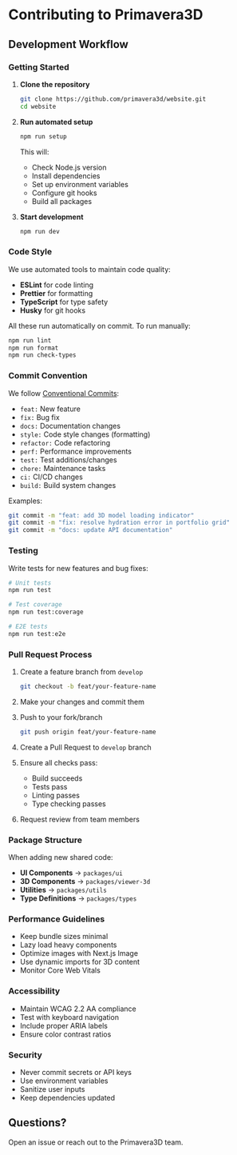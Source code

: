 # Contributing to Primavera3D

## Development Workflow

### Getting Started

1. **Clone the repository**
   ```bash
   git clone https://github.com/primavera3d/website.git
   cd website
   ```

2. **Run automated setup**
   ```bash
   npm run setup
   ```
   This will:
   - Check Node.js version
   - Install dependencies
   - Set up environment variables
   - Configure git hooks
   - Build all packages

3. **Start development**
   ```bash
   npm run dev
   ```

### Code Style

We use automated tools to maintain code quality:

- **ESLint** for code linting
- **Prettier** for formatting
- **TypeScript** for type safety
- **Husky** for git hooks

All these run automatically on commit. To run manually:

```bash
npm run lint
npm run format
npm run check-types
```

### Commit Convention

We follow [Conventional Commits](https://www.conventionalcommits.org/):

- `feat:` New feature
- `fix:` Bug fix
- `docs:` Documentation changes
- `style:` Code style changes (formatting)
- `refactor:` Code refactoring
- `perf:` Performance improvements
- `test:` Test additions/changes
- `chore:` Maintenance tasks
- `ci:` CI/CD changes
- `build:` Build system changes

Examples:
```bash
git commit -m "feat: add 3D model loading indicator"
git commit -m "fix: resolve hydration error in portfolio grid"
git commit -m "docs: update API documentation"
```

### Testing

Write tests for new features and bug fixes:

```bash
# Unit tests
npm run test

# Test coverage
npm run test:coverage

# E2E tests
npm run test:e2e
```

### Pull Request Process

1. Create a feature branch from `develop`
   ```bash
   git checkout -b feat/your-feature-name
   ```

2. Make your changes and commit them

3. Push to your fork/branch
   ```bash
   git push origin feat/your-feature-name
   ```

4. Create a Pull Request to `develop` branch

5. Ensure all checks pass:
   - Build succeeds
   - Tests pass
   - Linting passes
   - Type checking passes

6. Request review from team members

### Package Structure

When adding new shared code:

- **UI Components** → `packages/ui`
- **3D Components** → `packages/viewer-3d`
- **Utilities** → `packages/utils`
- **Type Definitions** → `packages/types`

### Performance Guidelines

- Keep bundle sizes minimal
- Lazy load heavy components
- Optimize images with Next.js Image
- Use dynamic imports for 3D content
- Monitor Core Web Vitals

### Accessibility

- Maintain WCAG 2.2 AA compliance
- Test with keyboard navigation
- Include proper ARIA labels
- Ensure color contrast ratios

### Security

- Never commit secrets or API keys
- Use environment variables
- Sanitize user inputs
- Keep dependencies updated

## Questions?

Open an issue or reach out to the Primavera3D team.